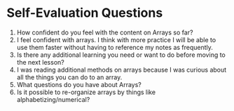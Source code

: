 # Self-Evaluation Questions

1. How confident do you feel with the content on Arrays so far?
  1. I feel confident with arrays. I think with more practice I will be able to use them faster without having to reference my notes as frequently.
1. Is there any additional learning you need or want to do before moving to the next lesson?
  1. I was reading additional methods on arrays because I was curious about all the things you can do to an array.
1. What questions do you have about Arrays?
  1. Is it possible to re-organize arrays by things like alphabetizing/numerical?
